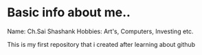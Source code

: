 # Basic info about me..

Name: Ch.Sai Shashank
Hobbies: Art's, Computers, Investing etc.

This is my first repository that i created after learning about github
